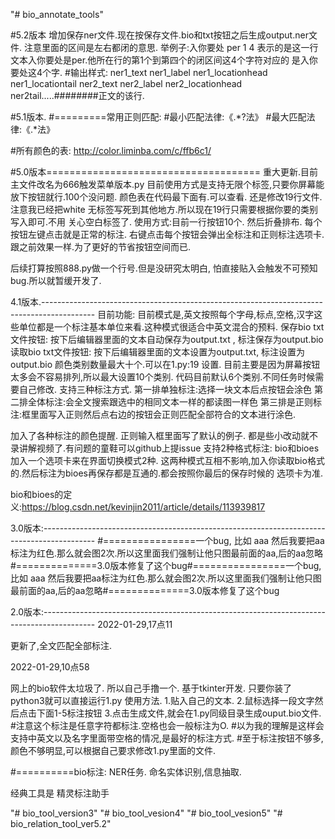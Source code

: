 "# bio_annotate_tools" 




#5.2版本
增加保存ner文件.现在按保存文件.bio和txt按钮之后生成output.ner文件. 注意里面的区间是左右都闭的意思.
举例子:入你要处  per  1  4   表示的是这一行文本入你要处是per.他所在行的第1个到第四个的闭区间这4个字符对应的
是入你要处这4个字.
#输出样式: ner1_text  ner1_label ner1_locationhead  ner1_locationtail ner2_text ner2_label ner2_locationhead ner2tail.....########正文的该行.


#5.1版本.
#=========常用正则匹配:
#最小匹配法律:《.*?法》
#最大匹配法律:《.*法》





#所有颜色的表:
http://color.liminba.com/c/ffb6c1/



#5.0版本=====================================
重大更新.目前主文件改名为666触发菜单版本.py
目前使用方式是支持无限个标签,只要你屏幕能放下按钮就行.100个没问题. 颜色表在代码最下面有.可以查看.
还是修改19行文件.注意我已经把white 无标签写死到其他地方.所以现在19行只需要根据你要的类别写入即可.不用
关心空白标签了.
使用方式:目前一行按钮10个. 然后折叠排布.
        每个按钮左键点击就是正常的标注.
        右键点击每个按钮会弹出全标注和正则标注选项卡.跟之前效果一样.为了更好的节省按钮空间而已.

后续打算按照888.py做一个行号.但是没研究太明白, 怕直接贴入会触发不可预知bug.所以就暂缓开发了.








4.1版本.-------------------------------------------------------------------------------------------
目前功能:
目前模式是,英文按照每个字母,标点,空格,汉字这些单位都是一个标注基本单位来看.这种模式很适合中英文混合的预料.
保存bio txt文件按钮: 按下后编辑器里面的文本自动保存为output.txt  , 标注保存为output.bio
读取bio txt文件按钮: 按下后编辑器里面的文本设置为output.txt, 标注设置为output.bio
颜色类别数量最大十个.可以在1.py:19 设置. 目前主要是因为屏幕按钮太多会不容易排列,所以最大设置10个类别.
                                      代码目前默认6个类别.不同任务时候需要自己修改.
支持三种标注方式. 第一排单独标注:选择一块文本后点按钮会涂色
                第二排全体标注:会全文搜索跟选中的相同文本一样的都读图一样色
                第三排是正则标注:框里面写入正则然后点右边的按钮会正则匹配全部符合的文本进行涂色.

加入了各种标注的颜色提醒.
正则输入框里面写了默认的例子.
都是些小改动就不录讲解视频了.有问题的童鞋可以github上提issue
支持2种格式标注: bio和bioes 加入一个选项卡来在界面切换模式2种.
这两种模式互相不影响,加入你读取bio格式的.然后标注为bioes再保存都是互通的.都会按照你最后的保存时候的
    选项卡为准.


bio和bioes的定义:https://blog.csdn.net/kevinjin2011/article/details/113939817









3.0版本:-------------------------------------------------------------------------------------------
#================一个bug, 比如 aaa 然后我要把aa标注为红色.那么就会图2次.所以这里面我们强制让他只图最前面的aa,后的aa忽略#==============3.0版本修复了这个bug#================一个bug, 比如 aaa 然后我要把aa标注为红色.那么就会图2次.所以这里面我们强制让他只图最前面的aa,后的aa忽略#==============3.0版本修复了这个bug



2.0版本:-------------------------------------------------------------------------------------------
2022-01-29,17点11

更新了,全文匹配全部标注.

2022-01-29,10点58

网上的bio软件太垃圾了.
所以自己手撸一个.
基于tkinter开发. 只要你装了python3就可以直接运行1.py
使用方法.
1.贴入自己的文本.
2.鼠标选择一段文字然后点击下面1-5标注按钮
3.点击生成文件,就会在1.py同级目录生成ouput.bio文件.
#注意这个标注是任意字符都标注.空格也会一般标注为O.
#以为我的理解是这样会支持中英文以及名字里面带空格的情况,是最好的标注方式.
#至于标注按钮不够多,颜色不够明显,可以根据自己要求修改1.py里面的文件.




#==========bio标注: NER任务. 命名实体识别,信息抽取.


经典工具是 精灵标注助手



















"# bio_tool_version3" 
"# bio_tool_vesion4" 
"# bio_tool_vesion5" 
"# bio_relation_tool_ver5.2" 
